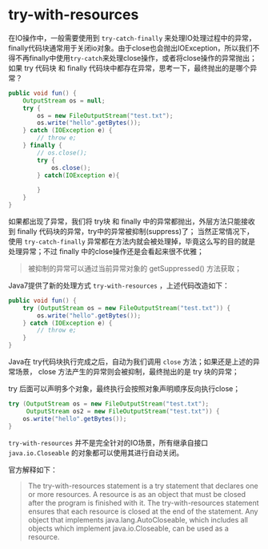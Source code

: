 # try-with-resources

在IO操作中，一般需要使用到 `try-catch-finally` 来处理IO处理过程中的异常，finally代码块通常用于关闭io对象。由于close也会抛出IOException，所以我们不得不再finally中使用`try-catch`来处理close操作，或者将close操作的异常抛出；如果 try 代码块 和 finally 代码块中都存在异常，思考一下，最终抛出的是哪个异常？

```java
public void fun() {
    OutputStream os = null;
    try {
        os = new FileOutputStream("test.txt");
        os.write("hello".getBytes());
    } catch (IOException e) {
        // throw e;
    } finally {
        // os.close();
        try {
            os.close();
        } catch(IOException e){
            
        }
    }
}
```

如果都出现了异常，我们将 try块 和 finally 中的异常都抛出，外层方法只能接收到 finally 代码块的异常，try中的异常被抑制(suppress)了； 当然正常情况下，使用 `try-catch-finally` 异常都在方法内就会被处理掉，毕竟这么写的目的就是处理异常；不过 finally 中的close操作还是会看起来很不优雅；

> 被抑制的异常可以通过当前异常对象的 getSuppressed() 方法获取；

Java7提供了新的处理方式 `try-with-resources` ，上述代码改造如下：

```java
public void fun() {
    try (OutputStream os = new FileOutputStream("test.txt")) {
        os.write("hello".getBytes());
    } catch (IOException e) {
        // throw e;
    } 
}
```

Java在 try代码块执行完成之后，自动为我们调用 `close` 方法；如果还是上述的异常场景， close 方法产生的异常则会被抑制，最终抛出的是 try 块的异常；

try 后面可以声明多个对象，最终执行会按照对象声明顺序反向执行close；

```java
try (OutputStream os = new FileOutputStream("test.txt");
     OutputStream os2 = new FileOutputStream("test.txt")) {
    os.write("hello".getBytes());
}
```

`try-with-resources` 并不是完全针对的IO场景，所有继承自接口 `java.io.Closeable` 的对象都可以使用其进行自动关闭。

官方解释如下：

> The try-with-resources statement is a try statement that declares one or more resources. A resource is as an object that must be closed after the program is finished with it. The try-with-resources statement ensures that each resource is closed at the end of the statement. Any object that implements java.lang.AutoCloseable, which includes all objects which implement java.io.Closeable, can be used as a resource.

